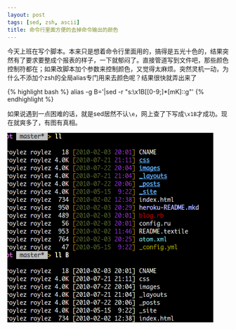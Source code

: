 ```yaml
---
layout: post
tags: [sed, zsh, ascii]
title: 命令行里面方便的去掉命令输出的颜色
---
```


今天上班在写个脚本。本来只是想着命令行里面用的，搞得是五光十色的，结果突然有了要求要整成个报表的样子，一下就郁闷了。直接管道写到文件吧，那些颜色控制符都在；如果改脚本加个参数来控制颜色，又觉得太麻烦。突然灵机一动，为什么不添加个zsh的全局alias专门用来去颜色呢？结果很快就弄出来了

{% highlight bash %}
alias -g B='|sed -r "s:\x1B\[[0-9;]*[mK]::g"'
{% endhighlight %}

如果说遇到一点困难的话，就是sed居然不认``\e``，网上查了下写成``\x1B``才成功。现在就爽多了，有图有真相。

![ll](/images/boring_cmd.png "ls输出用global alias去颜色")
